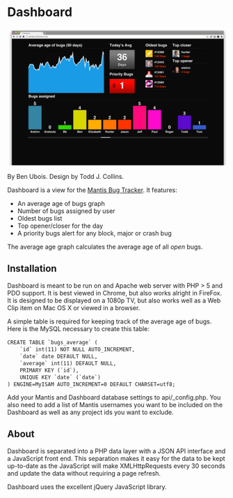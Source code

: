 Dashboard
=========

![Dashboard Screenshot](https://raw.githubusercontent.com/flickerbox/dashboard/master/screenshot.png)

By Ben Ubois. Design by Todd J. Collins.

Dashboard is a view for the [Mantis Bug Tracker](http://www.mantisbt.org/). It features:

* An average age of bugs graph
* Number of bugs assigned by user
* Oldest bugs list
* Top opener/closer for the day
* A priority bugs alert for any block, major or crash bug

The average age graph calculates the average age of all _open_ bugs. 

Installation
------------

Dashboard is meant to be run on and Apache web server with PHP > 5 and PDO support. It is best viewed in Chrome, but also works alright in FireFox. It is designed to be displayed on a 1080p TV, but also works well as a Web Clip item on Mac OS X or viewed in a browser.

A simple table is required for keeping track of the average age of bugs. Here is the MySQL necessary to create this table:

	CREATE TABLE `bugs_average` (
		`id` int(11) NOT NULL AUTO_INCREMENT,
		`date` date DEFAULT NULL,
		`average` int(11) DEFAULT NULL,
		PRIMARY KEY (`id`),
		UNIQUE KEY `date` (`date`)
	) ENGINE=MyISAM AUTO_INCREMENT=0 DEFAULT CHARSET=utf8;

Add your Mantis and Dashboard database settings to api/_config.php. You also need to add a list of Mantis usernames you want to be included on the Dashboard as well as any project ids you want to exclude.

About
-----

Dashboard is separated into a PHP data layer with a JSON API interface and a JavaScript front end. This separation makes it easy for the data to be kept up-to-date as the JavaScript will make XMLHttpRequests every 30 seconds and update the data without requiring a page refresh. 

Dashboard uses the excellent jQuery JavaScript library.
